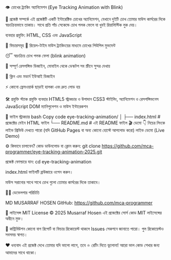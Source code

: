 👁️ চোখের ট্র্যাকিং অ্যানিমেশন (Eye Tracking Animation with Blink)

🚀 প্রজেক্ট সম্পর্কে
এই প্রজেক্টটি একটি ইন্টারেক্টিভ চোখের অ্যানিমেশন, যেখানে দুইটি চোখ তোমার মাউস কার্সরের দিকে স্বয়ংক্রিয়ভাবে তাকায়। সাথে প্রতি পাঁচ সেকেন্ডে চোখ পলক ফেলে যা খুবই রিয়ালিস্টিক লুক দেয়।

ব্যবহার প্রযুক্তি: HTML, CSS এবং JavaScript

🎯 ফিচারসমূহ
👀 রিয়েল-টাইম মাউস ট্র্যাকিংয়ের মাধ্যমে চোখের পিউপিল মুভমেন্ট

😴 স্বয়ংক্রিয় চোখ পলক ফেলা (blink animation)

📱 সম্পূর্ণ রেসপন্সিভ ডিজাইন, মোবাইল থেকে ডেস্কটপ সব স্ক্রীনে সুন্দর দেখায়

🎨 ক্লিন এবং মডার্ন ইউআই ডিজাইন

⚡ কোনো ফ্রেমওয়ার্ক ছাড়াই হালকা এবং দ্রুত লোড হয়

🛠️ প্রযুক্তি স্ট্যাক
প্রযুক্তি	ব্যবহার
HTML5	স্ট্রাকচার ও উপাদান
CSS3	স্টাইলিং, অ্যানিমেশন ও রেসপন্সিভনেস
JavaScript	DOM ম্যানিপুলেশন ও মাউস ইন্টারেকশন

📂 ফাইল স্ট্রাকচার
bash
Copy code
eye-tracking-animation/
│
├── index.html       # প্রজেক্টের মেইন HTML ফাইল
└── README.md        # এই README ফাইল
🎬 ডেমো
👇 নিচের লিংকে লাইভ প্রিভিউ দেখতে পারো (যদি GitHub Pages বা অন্য কোনো হোস্টে আপলোড করো)
লাইভ ডেমো (Live Demo)

⚙️ কিভাবে চালাবেন?
কোড ডাউনলোড বা ক্লোন করুন:
git clone https://github.com/mca-programmer/eye-tracking-animation-2025.git

প্রজেক্ট ফোল্ডারে যান:
cd eye-tracking-animation

index.html ফাইলটি ব্রাউজারে ওপেন করুন।

মাউস সরানোর সাথে সাথে চোখ গুলো তোমার কার্সরের দিকে তাকাবে।

🧑‍💻 ডেভেলপার পরিচিতি

  MD MUSARRAF HOSEN
  GitHub: https://github.com/mca-programmer

📝 লাইসেন্স
MIT License © 2025 Musarraf Hosen
এই প্রজেক্টের সোর্স কোড MIT লাইসেন্সের অধীনে মুক্ত।

🙌 কন্ট্রিবিউশন
কোনো বাগ রিপোর্ট বা ফিচার রিকোয়েস্ট থাকলে Issues সেকশনে জানাতে পারো।
পুল রিকোয়েস্টও সবসময় স্বাগত।

❤️ ধন্যবাদ
এই প্রজেক্ট দেখে তোমার যদি ভালো লাগে, তবে ⭐ রেটিং দিতে ভুলোনা!
আরো ভাল কোড শেখার জন্য আমাদের সাথে থাকো।

